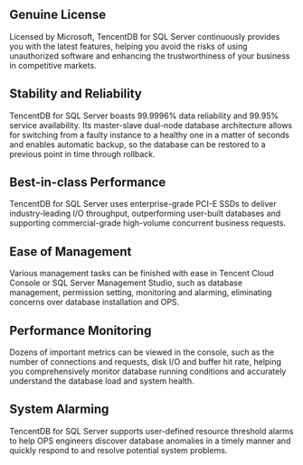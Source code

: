 ## Genuine License

Licensed by Microsoft, TencentDB for SQL Server continuously provides you with the latest features, helping you avoid the risks of using unauthorized software and enhancing the trustworthiness of your business in competitive markets.

## Stability and Reliability

TencentDB for SQL Server boasts 99.9996% data reliability and 99.95% service availability. Its master-slave dual-node database architecture allows for switching from a faulty instance to a healthy one in a matter of seconds and enables automatic backup, so the database can be restored to a previous point in time through rollback. 

## Best-in-class Performance
TencentDB for SQL Server uses enterprise-grade PCI-E SSDs to deliver industry-leading I/O throughput, outperforming user-built databases and supporting commercial-grade high-volume concurrent business requests.

## Ease of Management

Various management tasks can be finished with ease in Tencent Cloud Console or SQL Server Management Studio, such as database management, permission setting, monitoring and alarming, eliminating concerns over database installation and OPS.

## Performance Monitoring

Dozens of important metrics can be viewed in the console, such as the number of connections and requests, disk I/O and buffer hit rate, helping you comprehensively monitor database running conditions and accurately understand the database load and system health.

## System Alarming

TencentDB for SQL Server supports user-defined resource threshold alarms to help OPS engineers discover database anomalies in a timely manner and quickly respond to and resolve potential system problems.
